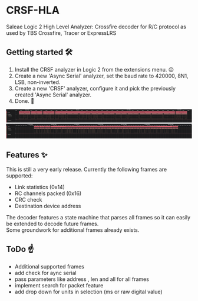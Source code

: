 # CRSF-HLA
Saleae Logic 2 High Level Analyzer: Crossfire decoder for R/C protocol as used by TBS Crossfire, Tracer or ExpressLRS

## Getting started 🛠️

1. Install the CRSF analyzer in Logic 2 from the extensions menu. 😉
2. Create a new 'Async Serial' analyzer, set the baud rate to 420000, 8N1, LSB, non-inverted.
3. Create a new 'CRSF' analyzer, configure it and pick the previously created 'Async Serial' analyzer.
4. Done. 🚀

![Decode link statistics frame](images/decode_link_statistics.png)
![Decode RC channels packed frame](images/decode_rc_channels_packed.png)

## Features ✨

This is still a very early release. Currently the following frames are supported:

* Link statistics (0x14)
* RC channels packed (0x16)
* CRC check
* Destination device address

The decoder features a state machine that parses all frames so it can easily be extended to decode future frames.  
Some groundwork for additional frames already exists.

## ToDo ☝️

* Additional supported frames
* add check for aync serial
* pass parameters like address , len and all for all frames
* implement search for packet feature
* add drop down for units in selection (ms or raw digital value)